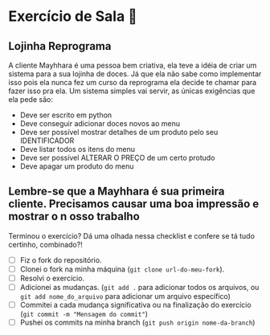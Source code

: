 # Exercício de Sala 🏫  

## Lojinha Reprograma
A cliente Mayhhara é uma pessoa bem criativa, ela teve a idéia de criar um sistema para a sua lojinha de doces. Já que ela não sabe como implementar isso pois ela nunca fez um curso da reprograma
ela decide te chamar para fazer isso pra ela. Um sistema simples vai servir, as únicas exigências que ela pede são:

- Deve ser escrito em python
- Deve conseguir adicionar doces novos ao menu
- Deve ser possível mostrar detalhes de um produto pelo seu IDENTIFICADOR
- Deve listar todos os itens do menu
- Deve ser possível ALTERAR O PREÇO de um certo protudo
- Deve apagar um produto do menu

**Lembre-se que a Mayhhara é sua primeira cliente. Precisamos causar uma boa impressão e mostrar o n 
osso trabalho**
---

Terminou o exercício? Dá uma olhada nessa checklist e confere se tá tudo certinho, combinado?!

- [ ] Fiz o fork do repositório.
- [ ] Clonei o fork na minha máquina (`git clone url-do-meu-fork`).
- [ ] Resolvi o exercício.
- [ ] Adicionei as mudanças. (`git add .` para adicionar todos os arquivos, ou `git add nome_do_arquivo` para adicionar um arquivo específico)
- [ ] Commitei a cada mudança significativa ou na finalização do exercício (`git commit -m "Mensagem do commit"`)
- [ ] Pushei os commits na minha branch (`git push origin nome-da-branch`)
